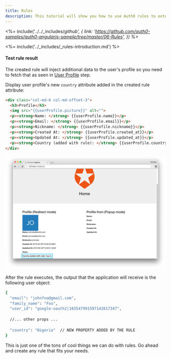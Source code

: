 ```yaml
---
title: Rules
description: This tutorial will show you how to use Auth0 rules to extend what Auth0 has to offer.
---
```


<%= include('../../_includes/_github', {
  link: 'https://github.com/auth0-samples/auth0-angularjs-sample/tree/master/06-Rules',
}) %>_

<%= include('../_includes/_rules-introduction.md') %>


#### Test rule result

The created rule will inject additional data to the user's profile so you need to fetch that as seen in [User Profile](/quickstart/spa/angular/03-user-profile) step.

Display user profile's new `country` attribute added in the created rule attribute:

```html
<div class="col-md-6 col-md-offset-3">
  <h3>Profile</h3>
  <img src="{{userProfile.picture}}" alt="">
  <p><strong>Name: </strong> {{userProfile.name}}</p>
  <p><strong>Email: </strong> {{userProfile.email}}</p>
  <p><strong>Nickname: </strong> {{userProfile.nickname}}</p>
  <p><strong>Created At: </strong> {{userProfile.created_at}}</p>
  <p><strong>Updated At: </strong> {{userProfile.updated_at}}</p>
  <p><strong>Country (added with rule): </strong> {{userProfile.country}}</p>
</div>
```

![Country rule sample](/media/articles/angularjs/rule_preview.png)

After the rule executes, the output that the application will receive is the following user object:

```bash
{
  "email": "johnfoo@gmail.com",
  "family_name": "Foo",
  "user_id": "google-oauth2|103547991597142817347",

  //... other props ...

  "country": "Nigeria"  // NEW PROPERTY ADDED BY THE RULE
}
```

This is just one of the tons of cool things we can do with rules. Go ahead and create any rule that fits your needs.
